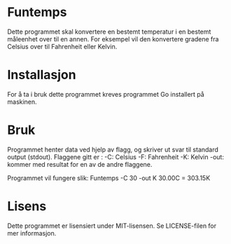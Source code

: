 <h1>Funtemps </h1>

Dette programmet skal konvertere en bestemt temperatur i en bestemt måleenhet over til en annen. For eksempel vil den konvertere gradene fra Celsius over til Fahrenheit eller Kelvin.

<h1>Installasjon</h1>
For å ta i bruk dette programmet kreves programmet Go installert på maskinen.

<h1>Bruk</h1>
Programmet henter data ved hjelp av flagg, og skriver ut svar til standard output (stdout).
Flaggene gitt er : 
-C: Celsius
-F: Fahrenheit
-K: Kelvin
-out: kommer med resultat for en av de andre flaggene.

Programmet vil fungere slik:
Funtemps -C 30 -out K
30.00C = 303.15K

<h1>Lisens</h1>
Dette programmet er lisensiert under MIT-lisensen. Se LICENSE-filen for mer informasjon.

